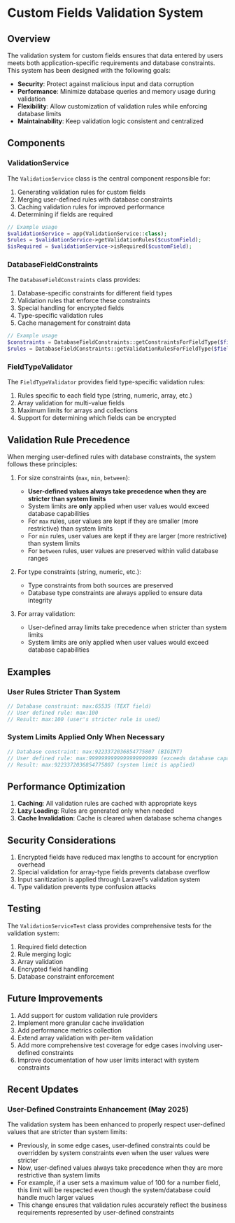 # Custom Fields Validation System

## Overview

The validation system for custom fields ensures that data entered by users meets both application-specific requirements and database constraints. This system has been designed with the following goals:

- **Security**: Protect against malicious input and data corruption
- **Performance**: Minimize database queries and memory usage during validation
- **Flexibility**: Allow customization of validation rules while enforcing database limits
- **Maintainability**: Keep validation logic consistent and centralized

## Components

### ValidationService

The `ValidationService` class is the central component responsible for:

1. Generating validation rules for custom fields
2. Merging user-defined rules with database constraints
3. Caching validation rules for improved performance
4. Determining if fields are required

```php
// Example usage
$validationService = app(ValidationService::class);
$rules = $validationService->getValidationRules($customField);
$isRequired = $validationService->isRequired($customField);
```

### DatabaseFieldConstraints

The `DatabaseFieldConstraints` class provides:

1. Database-specific constraints for different field types
2. Validation rules that enforce these constraints
3. Special handling for encrypted fields
4. Type-specific validation rules
5. Cache management for constraint data

```php
// Example usage
$constraints = DatabaseFieldConstraints::getConstraintsForFieldType($fieldType);
$rules = DatabaseFieldConstraints::getValidationRulesForFieldType($fieldType, $isEncrypted);
```

### FieldTypeValidator

The `FieldTypeValidator` provides field type-specific validation rules:

1. Rules specific to each field type (string, numeric, array, etc.)
2. Array validation for multi-value fields
3. Maximum limits for arrays and collections
4. Support for determining which fields can be encrypted

## Validation Rule Precedence

When merging user-defined rules with database constraints, the system follows these principles:

1. For size constraints (`max`, `min`, `between`):
   - **User-defined values always take precedence when they are stricter than system limits**
   - System limits are **only** applied when user values would exceed database capabilities
   - For `max` rules, user values are kept if they are smaller (more restrictive) than system limits
   - For `min` rules, user values are kept if they are larger (more restrictive) than system limits
   - For `between` rules, user values are preserved within valid database ranges

2. For type constraints (string, numeric, etc.):
   - Type constraints from both sources are preserved
   - Database type constraints are always applied to ensure data integrity

3. For array validation:
   - User-defined array limits take precedence when stricter than system limits
   - System limits are only applied when user values would exceed database capabilities

## Examples

### User Rules Stricter Than System

```php
// Database constraint: max:65535 (TEXT field)
// User defined rule: max:100
// Result: max:100 (user's stricter rule is used)
```

### System Limits Applied Only When Necessary

```php
// Database constraint: max:9223372036854775807 (BIGINT)
// User defined rule: max:9999999999999999999999 (exceeds database capability)
// Result: max:9223372036854775807 (system limit is applied)
```

## Performance Optimization

1. **Caching**: All validation rules are cached with appropriate keys
2. **Lazy Loading**: Rules are generated only when needed
3. **Cache Invalidation**: Cache is cleared when database schema changes

## Security Considerations

1. Encrypted fields have reduced max lengths to account for encryption overhead
2. Special validation for array-type fields prevents database overflow
3. Input sanitization is applied through Laravel's validation system
4. Type validation prevents type confusion attacks

## Testing

The `ValidationServiceTest` class provides comprehensive tests for the validation system:

1. Required field detection
2. Rule merging logic
3. Array validation
4. Encrypted field handling
5. Database constraint enforcement

## Future Improvements

1. Add support for custom validation rule providers
2. Implement more granular cache invalidation
3. Add performance metrics collection
4. Extend array validation with per-item validation
5. Add more comprehensive test coverage for edge cases involving user-defined constraints
6. Improve documentation of how user limits interact with system constraints

## Recent Updates

### User-Defined Constraints Enhancement (May 2025)

The validation system has been enhanced to properly respect user-defined values that are stricter than system limits:

- Previously, in some edge cases, user-defined constraints could be overridden by system constraints even when the user values were stricter
- Now, user-defined values always take precedence when they are more restrictive than system limits
- For example, if a user sets a maximum value of 100 for a number field, this limit will be respected even though the system/database could handle much larger values
- This change ensures that validation rules accurately reflect the business requirements represented by user-defined constraints
